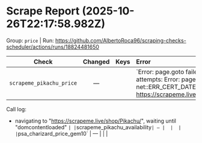 # Scrape Report (2025-10-26T22:17:58.982Z)

Group: `price`  |  Run: https://github.com/AlbertoRoca96/scraping-checks-scheduler/actions/runs/18824481650

| Check | Changed | Keys | Error |
|---|:---:|:--|:--|
| `scrapeme_pikachu_price` | — |  | `Error: page.goto failed after 3 attempts: Error: page.goto: net::ERR_CERT_DATE_INVALID at https://scrapeme.live/shop/Pikachu/
Call log:
  - navigating to "https://scrapeme.live/shop/Pikachu/", waiting until "domcontentloaded"
` |
| `scrapeme_pikachu_availability` | — |  |  |
| `psa_charizard_price_gem10` | — |  |  |
